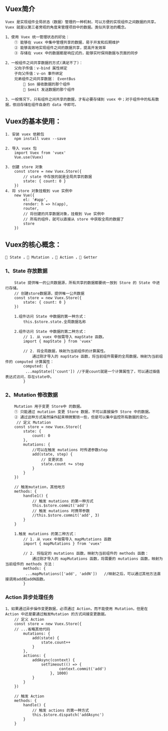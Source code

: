 
## Vuex简介
    Vuex 是实现组件全局状态（数据）管理的一种机制，可以方便的实现组件之间数据的共享。
    Vuex 就是以第三者旁观的角度来管理项目中的数据。类似共享池的概念。

    1、使用 Vuex 统一管理状态的好处：
        ① 能够在 vuex 中集中管理共享的数据，易于开发和后期维护
        ② 能够高效地实现组件之间的数据共享，提高开发效率
        ③ 存储在 vuex 中的数据都是响应式的，能够实时保持数据与页面的同步

    2、一般组件之间共享数据的方式(满足不了)： 
        父向子传值：v-bind 属性绑定
        子向父传值：v-on 事件绑定
        兄弟组件之间共享数据： EventBus
             $on 接收数据的那个组件
             $emit 发送数据的那个组件

    3、一般情况下，只有组件之间共享的数据，才有必要存储到 vuex 中；对于组件中的私有数据，依旧存储在组件自身的 data 中即可。

## Vuex的基本使用：
    1. 安装 vuex 依赖包
        npm install vuex --save

    2. 导入 vuex 包
        import Vuex from 'vuex'
        Vue.use(Vuex)

    3. 创建 store 对象
        const store = new Vuex.Store({
            // state 中存放的就是全局共享的数据
            state: { count: 0 }
        })
    4. 将 store 对象挂载到 vue 实例中
        new Vue({
            el: '#app',
            render: h => h(app),
            router,
            // 将创建的共享数据对象，挂载到 Vue 实例中
            // 所有的组件，就可以直接从 store 中获取全局的数据了
            store
        })

## Vuex的核心概念：
     State ， Mutation ， Action ， Getter
### 1、State 存放数据
        State 提供唯一的公共数据源，所有共享的数据都要统一放到 Store 的 State 中进行存储。  
        // 创建store数据源，提供唯一公共数据
        const store = new Vuex.Store({
            state: { count: 0 }
        })
    
        1.组件访问 State 中数据的第一种方式：
            this.$store.state.全局数据名称

        2.组件访问 State 中数据的第二种方式：
            // 1. 从 vuex 中按需导入 mapState 函数。
            import { mapState } from 'vuex'
            
            // 2. 将全局数据，映射为当前组件的计算属性。
                通过刚才导入的 mapState 函数，将当前组件需要的全局数据，映射为当前组件的 computed 计算属性：
            computed: {
             ...mapState(['count']) //于是count就是一个计算属性了，可以通过插值表达式访问，存在state中。
            }

### 2、Mutation 修改数据
        Mutation 用于变更 Store中 的数据。
        ① 只能通过 mutation 变更 Store 数据，不可以直接操作 Store 中的数据。
        ② 通过这种方式虽然操作起来稍微繁琐一些，但是可以集中监控所有数据的变化。
         // 定义 Mutation
        const store = new Vuex.Store({
            state: {
                count: 0
            },
            mutations: {
                //可以在触发 mutations 时传递参数step
                add(state, step) {
                    // 变更状态
                    state.count += step
                }
            }
        })

        // 触发mutation，其他地方
        methods: {
            handle1() {
                // 触发 mutations 的第一种方式
                this.$store.commit('add')
                // 触发 mutations 时携带参数
                //this.$store.commit('add', 3)
            }
        }

        1.触发 mutations 的第二种方式：
            // 1. 从 vuex 中按需导入 mapMutations 函数
            import { mapMutations } from 'vuex'

            // 2. 将指定的 mutations 函数，映射为当前组件的 methods 函数：
                通过刚才导入的 mapMutations 函数，将需要的 mutations 函数，映射为当前组件的 methods 方法：
            methods: {
             ...mapMutations(['add', 'addN'])   //映射之后，可以通过其他方法直接调用add和addN函数。
            }

### Action 异步处理任务
    1、如果通过异步操作变更数据，必须通过 Action，而不能使用 Mutation，但是在 Action 中还是要通过触发Mutation 的方式间接变更数据。
        // 定义 Action
        const store = new Vuex.Store({
        // ...省略其他代码
            mutations: {
                add(state) {
                    state.count++
                }
            },
            actions: {
                addAsync(context) {
                    setTimeout(() => {
                            context.commit('add')
                        }, 1000)
                } 
            }
        })

        // 触发 Action
        methods: {
            handle() {
                // 触发 actions 的第一种方式
                this.$store.dispatch('addAsync')
            }
        }
